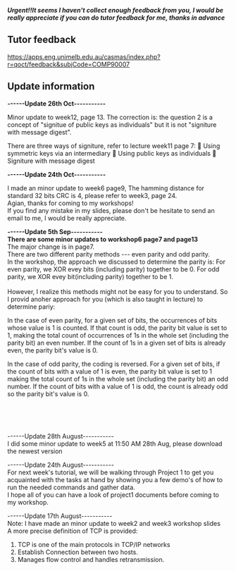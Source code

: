 
***Urgent!!It seems I haven't collect enough feedback from you, I would be really appreciate if you can do tutor feedback for me, thanks in advance***


## Tutor feedback <br>
https://apps.eng.unimelb.edu.au/casmas/index.php?r=qoct/feedback&subjCode=COMP90007


## Update information

**------Update 26th Oct----------- <br>**

Minor update to week12, page 13. The correction is: the question 2 is a concept of "signitue of public keys as individuals" but it is not "signiture with message digest".<br>

There are three ways of signiture, refer to lecture week11 page 7:
 Using symmetric keys via an intermediary
 Using public keys as individuals
 Signiture with message digest

**------Update 24th Oct----------- <br>**

I made an minor update to week6 page9, The hamming distance for standard 32 bits CRC is 4, please refer to week3, page 24.<br>
Agian, thanks for coming to my workshops! <br>
If you find any mistake in my slides, please don't be hesitate to send an email to me, I would be really appreciate.

**------Update 5th Sep----------- <br>**
**There are some minor updates to workshop6 page7 and page13** <br>
The major change is in page7.<br>
There are two different parity methods --- even parity and odd parity. <br>
In the workshop, the approach we discussed to determine the parity is: For even parity, we XOR evey bits (including parity) together to be 0. For odd parity, we XOR evey bit(including parity) together to be 1.  <br> <br>
However, I realize this methods might not be easy for you to understand. So I provid anoher approach for you (which is also taught in lecture) to determine pariy: <br>

In the case of even parity, for a given set of bits, the occurrences of bits whose value is 1 is counted. If that count is odd, the parity bit value is set to 1, making the total count of occurrences of 1s in the whole set (including the parity bit) an even number. If the count of 1s in a given set of bits is already even, the parity bit's value is 0. <br>

In the case of odd parity, the coding is reversed. For a given set of bits, if the count of bits with a value of 1 is even, the parity bit value is set to 1 making the total count of 1s in the whole set (including the parity bit) an odd number. If the count of bits with a value of 1 is odd, the count is already odd so the parity bit's value is 0. <br>


<br>
<br>
<br>


------Update 28th August----------- <br>
I did some minor update to week5 at 11:50 AM 28th Aug, please download the newest version 



------Update 24th August----------- <br>
For next week's tutorial, we will be walking through Project 1 to get you acquainted with the tasks at hand by showing you a few demo's of how to run the needed commands and gather data.  <br>
I hope all of you can have a look of project1 documents before coming to my workshop.


------Update 17th August----------- <br>
Note: I have made an minor update to week2 and week3 workshop slides<br>
A more precise definition of TCP is provided:
1. TCP is one of the main protocols in TCP/IP networks
2. Establish Connection between two hosts.
3. Manages flow control and handles retransmission.
